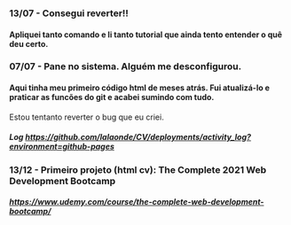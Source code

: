 ### 13/07 - Consegui reverter!! 
#### Apliquei tanto comando e li tanto tutorial que ainda tento entender o quê deu certo. 

### 07/07 - Pane no sistema. Alguém me desconfigurou. 
#### Aqui tinha meu primeiro código html de meses atrás. Fui atualizá-lo e praticar as funcões do git e acabei sumindo com tudo. 
Estou tentanto reverter o bug que eu criei.  
##### Log https://github.com/lalaonde/CV/deployments/activity_log?environment=github-pages

### 13/12 - Primeiro projeto (html cv): The Complete 2021 Web Development Bootcamp
##### https://www.udemy.com/course/the-complete-web-development-bootcamp/ 
